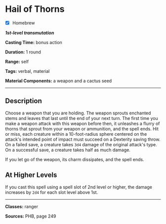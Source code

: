 # Hail of Thorns

- [x] Homebrew

***1st-level transmutation***

**Casting Time:** bonus action

**Duration:** 1 round

**Range:** self

**Tags:** verbal, material

**Material Components:** a weapon and a cactus seed

---

## Description
Choose a weapon that you are holding.
The weapon sprouts enchanted stems and leaves that last until the end of your next turn.
The first time you make a weapon attack with this weapon before then, it unleashes a flurry of thorns that sprout from your weapon or ammunition, and the spell ends.
Hit or miss, each creature within a 10-foot-radius sphere centered on the attack's intended point of impact must succeed on a Dexterity saving throw.
On a failed save, a creature takes `3d4` damage of the original attack's type.
On a successful save, a creature takes half as much damage.

If you let go of the weapon, its charm dissipates, and the spell ends.

## At Higher Levels
If you cast this spell using a spell slot of 2nd level or higher, the damage increases by `2d4` for each slot level above 1st.

---

**Classes:** ranger

**Sources:** PHB, page 249

<!-- QA Pass Needed! -->
